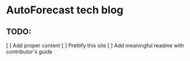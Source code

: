 # AutoForecast tech blog 

## TODO:
[ ] Add proper content
[ ] Prettify this site
[ ] Add meaningful readme with contributor's guide
